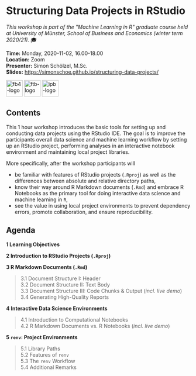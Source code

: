 # Structuring Data Projects in RStudio
*This workshop is part of the "Machine Learning in R" graduate course held at University of Münster, School of Business and Economics (winter term 2020/21).* :mortar_board:

**Time:** Monday, 2020-11-02, 16.00-18.00  
**Location:** Zoom  
**Presenter:** Simon Schölzel, M.Sc.  
**Slides:** https://simonschoe.github.io/structuring-data-projects/

<a href="https://www.wiwi.uni-muenster.de/"><img src="https://www.wiwi.uni-muenster.de/fakultaet/sites/all/themes/wwucd/assets/images/logos/secondary_wiwi_aacsb_german.jpg" alt="fb4-logo" height="45"></a> <a href="https://www.wiwi.uni-muenster.de/ctrl/aktuelles"><img src="https://www.wiwi.uni-muenster.de/ctrl/sites/all/themes/wwucd/assets/images/logos/berenslogo5.jpg" alt="ftb-logo" height="45"></a> <a href="https://www.wiwi.uni-muenster.de/iff2/de/news"><img src="https://www.wiwi.uni-muenster.de/iff2/sites/all/themes/wwucd/assets/images/logos/logo_iff2_en2.jpg" alt="ipb-logo" height="45"></a>


## Contents

This 1 hour workshop introduces the basic tools for setting up and conducting data projects using the RStudio IDE. The goal is to improve the participants overall data science and machine learning workflow by setting up an RStudio project, performing analyses in an interactive notebook environment and maintaining local project libraries.

More specifically, after the workshop participants will
- be familiar with features of RStudio projects (`.Rproj`) as well as the differences between absolute and relative directory paths,
- know their way around R Markdown documents (`.Rmd`) and embrace R Notebooks as the primary tool for doing interactive data science and machine learning in `R`,
- see the value in using local project environments to prevent dependency errors, promote collaboration, and ensure reproducibility.


## Agenda

**1 Learning Objectives**

**2 Introduction to RStudio Projects (`.Rproj`)**

**3 R Markdown Documents (`.Rmd`)**  
> 3.1 Document Structure I: Header  
3.2 Document Structure II: Text Body  
3.3 Document Structure III: Code Chunks & Output (*incl. live demo*)  
3.4 Generating High-Quality Reports
  
**4 Interactive Data Science Environments**  
> 4.1 Introduction to Computational Notebooks  
4.2 R Markdown Documents vs. R Notebooks (*incl. live demo*)

**5 `renv`: Project Environments**  
> 5.1 Library Paths  
5.2 Features of `renv`  
5.3 The `renv` Workflow  
5.4 Additional Remarks

